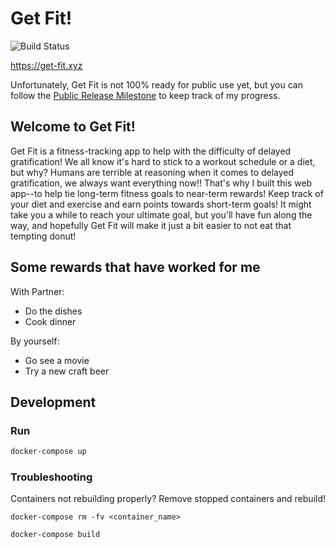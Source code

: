 # Get Fit!

![Build Status](https://img.shields.io/travis/com/samhinshaw/get_fit/develop.svg?style=flat-square)

https://get-fit.xyz

Unfortunately, Get Fit is not 100% ready for public use yet, but you can follow the [Public Release Milestone](https://github.com/samhinshaw/get_fit/milestone/1) to keep track of my progress.

## Welcome to Get Fit!

Get Fit is a fitness-tracking app to help with the difficulty of delayed gratification! We all know it's hard to stick to a workout schedule or a diet, but why? Humans are terrible at reasoning when it comes to delayed gratification, we always want everything now!! That's why I built this web app--to help tie long-term fitness goals to near-term rewards! Keep track of your diet and exercise and earn points towards short-term goals! It might take you a while to reach your ultimate goal, but you'll have fun along the way, and hopefully Get Fit will make it just a bit easier to not eat that tempting donut!

## Some rewards that have worked for me

With Partner:

- Do the dishes
- Cook dinner

By yourself:

- Go see a movie
- Try a new craft beer

## Development

### Run

```sh
docker-compose up
```

### Troubleshooting

Containers not rebuilding properly? Remove stopped containers and rebuild!

```
docker-compose rm -fv <container_name>
```

```sh
docker-compose build
```
